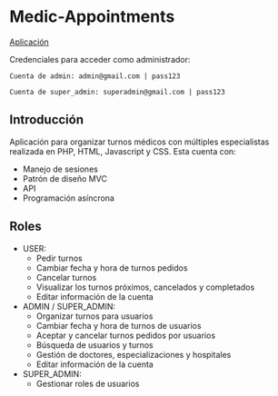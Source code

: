 # Medic-Appointments
[Aplicación](https://medic-appointments.vercel.app/login)

Credenciales para acceder como administrador:

    Cuenta de admin: admin@gmail.com | pass123

    Cuenta de super_admin: superadmin@gmail.com | pass123

## Introducción
Aplicación para organizar turnos médicos con múltiples especialistas realizada en PHP, HTML, Javascript y CSS. Esta cuenta con:
- Manejo de sesiones
- Patrón de diseño MVC
- API
- Programación asíncrona

## Roles
- USER:
    - Pedir turnos
    - Cambiar fecha y hora de turnos pedidos
    - Cancelar turnos
    - Visualizar los turnos próximos, cancelados y completados
    - Editar información de la cuenta
- ADMIN / SUPER_ADMIN:
    - Organizar turnos para usuarios
    - Cambiar fecha y hora de turnos de usuarios
    - Aceptar y cancelar turnos pedidos por usuarios
    - Búsqueda de usuarios y turnos
    - Gestión de doctores, especializaciones y hospitales
    - Editar información de la cuenta
- SUPER_ADMIN:
    - Gestionar roles de usuarios
